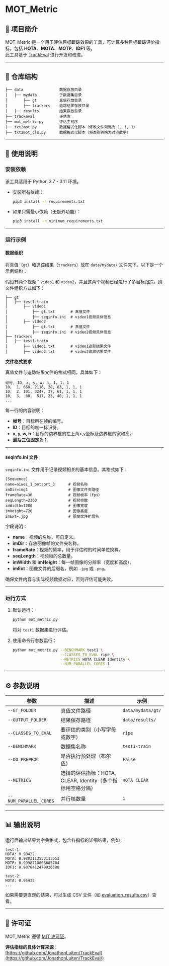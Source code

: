 # MOT_Metric

## **📌 项目简介**

MOT_Metric 是一个用于评估目标跟踪效果的工具，可计算多种目标跟踪评价指标，包括 **HOTA**、**MOTA**、**MOTP**、**IDF1** 等。  
此工具基于 [TrackEval](https://github.com/JonathonLuiten/TrackEval/) 进行开发和改进。

---

## **📁 仓库结构**

```plaintext
├── data                数据存放目录
│   ├── mydata          子数据集目录
│       ├── gt          真值存放目录
│       ├── trackers    追踪结果存放目录
│   ├── results         结果存放目录
├── trackeval           评估库
├── mot_metric.py       评估主程序
├── txt2mot.py          数据格式化脚本（修改文件列尾为 1, 1, 1）
├── txt2mot_cls.py      数据格式化脚本（将类别转换为对应数字）
```

---

## **🔧 使用说明**

### **安装依赖**

该工具适用于 Python 3.7 - 3.11 环境。  

- 安装所有依赖：  
  ```bash
  pip3 install -r requirements.txt
  ```

- 如果只需最小依赖（无额外功能）：  
  ```bash
  pip3 install -r minimum_requirements.txt
  ```

---

### **运行示例**

#### 数据组织

将真值（`gt`）和追踪结果（`trackers`）放在 `data/mydata/` 文件夹下。以下是一个示例结构：  

假设有两个视频：`video1` 和 `video2`，并且这两个视频已经进行了多目标跟踪。则文件组织方式如下：  

```plaintext
├── gt
│   ├── test1-train
│       ├── video1
│           ├── gt.txt       # 真值文件
│           ├── seqinfo.ini  # video1视频具体信息
│       ├── video2
│           ├── gt.txt       # 真值文件
│           ├── seqinfo.ini  # video2视频具体信息
├── trackers
│   ├── test1-train
│       ├── video1.txt       # video1追踪结果文件
│       ├── video2.txt       # video2追踪结果文件
```

**文件格式要求**  

真值文件与追踪结果文件的格式相同，具体如下：  

```plaintext
帧号, ID, x, y, w, h, 1, 1, 1
10,  1, 660, 2116, 28, 63, 1, 1, 1
10,  2, 101, 3247, 37, 61, 1, 1, 1
10,  3,  68,  517, 23, 40, 1, 1, 1
...
```

每一行的内容说明：  
- **帧号**：目标所在帧的编号。  
- **ID**：目标的唯一标识符。  
- **x, y, w, h**：目标的边界框的左上角x,y坐标及边界框的宽和高。  
- **最后三位固定为 1**。

---

#### seqinfo.ini 文件  

`seqinfo.ini` 文件用于记录视频相关的基本信息。其格式如下：  

```plaintext
[Sequence]
name=aiwei_1_botsort_3      # 视频名称
imDir=img1                  # 图像文件夹路径
frameRate=30                # 视频帧率（fps）
seqLength=2360              # 视频帧数
imWidth=1280                # 图像宽度
imHeight=720                # 图像高度
imExt=.jpg                  # 图像文件扩展名
```

字段说明：  
- **name**：视频的名称，可自定义。  
- **imDir**：存放图像帧的文件夹名称。  
- **frameRate**：视频的帧率，用于评估时的时间单位换算。  
- **seqLength**：视频帧的总数量。  
- **imWidth** 和 **imHeight**：每一帧图像的分辨率（宽度和高度）。  
- **imExt**：图像文件的后缀名，例如 `.jpg` 或 `.png`。

确保文件内容与实际视频数据对应，否则评估可能失败。

---
### **运行方式**

1. 默认运行：  
   ```bash
   python mot_metric.py
   ```
   将对 `test1` 数据集进行评估。

2. 使用命令行参数运行：  
   ```bash
   python mot_metric.py --BENCHMARK test1 \
                        --CLASSES_TO_EVAL ripe \
                        --METRICS HOTA CLEAR Identity \
                        --NUM_PARALLEL_CORES 1
   ```

---

## **⚙ 参数说明**

| 参数                | 描述                                                                                  | 示例                     |
|---------------------|---------------------------------------------------------------------------------------|--------------------------|
| `--GT_FOLDER`       | 真值文件路径                                                                          | `data/mydata/gt/`        |
| `--OUTPUT_FOLDER`   | 结果保存路径                                                                          | `data/results/`          |
| `--CLASSES_TO_EVAL` | 要评估的类别（小写字母或数字）                                                        | `ripe`                   |
| `--BENCHMARK`       | 数据集名称                                                                            | `test1-train`            |
| `--DO_PREPROC`      | 是否执行预处理（布尔值）                                                              | `False`                  |
| `--METRICS`         | 选择的评估指标：HOTA, CLEAR, Identity（多个指标用空格分隔）                           | `HOTA CLEAR`             |
| `--NUM_PARALLEL_CORES` | 并行核数量                                                                         | `1`                      |

---

## **📊 输出说明**

运行后输出结果为字典格式，包含各指标的详细结果，例如：  

```plaintext
test-1:
HOTA: 0.98422
MOTA: 0.9803113553113553
MOTP: 0.9998710003685704
IDF1: 0.9878412479926588

test-2:
HOTA: 0.95435
...
```

如果需要更直观的结果，可以生成 CSV 文件（如 [evaluation_results.csv](result/example/evaluation_results.csv)）查看。

---

## **📄 许可证**

MOT_Metric 遵循 [MIT 许可证](LICENSE)。  

**评估指标的具体计算来源**：  
[https://github.com/JonathonLuiten/TrackEval](https://github.com/JonathonLuiten/TrackEval/)
